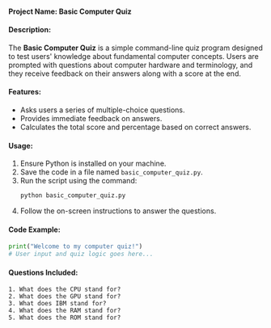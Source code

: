 #### Project Name: **Basic Computer Quiz**

#### Description:
The **Basic Computer Quiz** is a simple command-line quiz program designed to test users' knowledge about fundamental computer concepts. Users are prompted with questions about computer hardware and terminology, and they receive feedback on their answers along with a score at the end.

#### Features:
- Asks users a series of multiple-choice questions.
- Provides immediate feedback on answers.
- Calculates the total score and percentage based on correct answers.

#### Usage:
1. Ensure Python is installed on your machine.
2. Save the code in a file named `basic_computer_quiz.py`.
3. Run the script using the command:
   ```bash
   python basic_computer_quiz.py
   ```
4. Follow the on-screen instructions to answer the questions.

#### Code Example:
```python
print("Welcome to my computer quiz!")
# User input and quiz logic goes here...
```

#### Questions Included:
```
1. What does the CPU stand for?
2. What does the GPU stand for?
3. What does IBM stand for?
4. What does the RAM stand for?
5. What does the ROM stand for?
```
